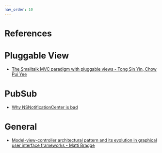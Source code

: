 ```yaml
---
nav_order: 10
---
```

# References

# Pluggable View

- [The Smalltalk MVC paradigm with pluggable views - Tong Sin Yin, Chow Pui Yee](http://citeseerx.ist.psu.edu/viewdoc/download?doi=10.1.1.37.743&rep=rep1&type=pdf)

# PubSub
- [Why NSNotificationCenter is bad](https://objcsharp.wordpress.com/2013/08/28/why-nsnotificationcenter-is-bad/)

# General

- [Model-view-controller architectural pattern and its evolution in graphical user interface frameworks - Matti Bragge](http://www.doria.fi/xmlui/bitstream/handle/10024/92156/Model-View-Controller%20architectural%20pattern%20and%20its%20evolution%20in%20graphical%20user%20interface%20frameworks.pdf?sequence=2)

